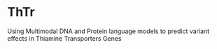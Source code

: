 # ThTr
Using Multimodal DNA and Protein language models to predict variant effects in Thiamine Transporters Genes
